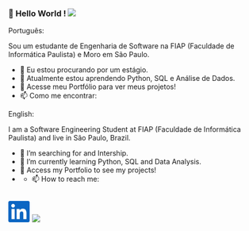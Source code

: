 ### 👋 Hello World !  <img src="https://github.com/TheDudeThatCode/TheDudeThatCode/blob/master/Assets/Earth.gif" width="24px">
Português:

Sou um estudante de Engenharia de Software na FIAP (Faculdade de Informática Paulista) e Moro em São Paulo.

- 🔭 Eu estou procurando por um estágio.
- 🌱 Atualmente estou aprendendo Python, SQL e Análise de Dados.  
- 🙂 Acesse meu Portfólio para ver meus projetos!
- 📫 Como me encontrar:

English:

I am a Software Engineering Student at FIAP (Faculdade de Informática Paulista) and live in São Paulo, Brazil.

- 🔭 I’m searching for and Intership.
- 🌱 I’m currently learning Python, SQL and Data Analysis.  
- 🙂 Access my Portfolio to see my projects!
- - 📫 How to reach me:

[<img src="https://github.com/Amchuz/Amchuz/blob/master/linkedin.jpeg" alt="linkedin logo" width="43">](https://www.linkedin.com/in/jo%C3%A3o-paulo-zamperlini-275405247/)
[<img src="https://img.freepik.com/vetores-gratis/icone-de-midia-social-do-vetor-instagram-7-de-junho-de-2021-banguecoque-tailandia_53876-136728.jpg?w=826&t=st=1695759431~exp=1695760031~hmac=384194bbb747391f07d3b9519b41a16b67f440a05540119fa2883a6a2cdc5627" width="60">]([https://www.linkedin.com/in/jo%C3%A3o-paulo-zamperlini-275405247/](https://www.instagram.com/joaopaulozamperlini/))
-
